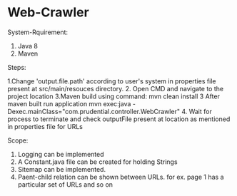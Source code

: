 # Web-Crawler

System-Rquirement:
 1. Java 8
 2. Maven

Steps:

 1.Change 'output.file.path' according to user's system in properties file present at src/main/resouces directory. 
 2. Open CMD and navigate to the project location 
 3.Maven build using command: 
    mvn clean install
 3 After maven built run application 
    mvn exec:java -Dexec.mainClass="com.prudential.controller.WebCrawler"
 4. Wait for process to terminate and check outputFile present at location as mentioned in properties file for URLs

 
 Scope:
 
 1. Logging can be implemented 
 2. A Constant.java file can be created for holding Strings
 3. Sitemap can be implemented.
 4. Paent-child relation can be shown between URLs. for ex. page 1 has a particular set of URLs and so on  
 
 
 
 
 
 